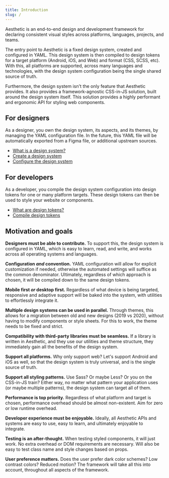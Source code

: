 ```yaml
---
title: Introduction
slug: /
---
```


Aesthetic is an end-to-end design and development framework for declaring consistent visual styles
across platforms, languages, projects, and teams.

The entry point to Aesthetic is a fixed design system, created and configured in YAML. This design
system is then compiled to design tokens for a target platform (Android, iOS, and Web) and format
(CSS, SCSS, etc). With this, all platforms are supported, across many languages and technologies,
with the design system configuration being the single shared source of truth.

Furthermore, the design system isn't the only feature that Aesthetic provides. It also provides a
framework-agnostic CSS-in-JS solution, built around the design system itself. This solution provides
a highly performant and ergonomic API for styling web components.

## For designers

As a designer, you own the design system, its aspects, and its themes, by managing the YAML
configuration file. In the future, this YAML file will be automatically exported from a Figma file,
or additional upstream sources.

- [What is a design system?](./design-system.md)
- [Create a design system](./design-system/create.md)
- [Configure the design system](./design-system/config.md)

## For developers

As a developer, you compile the design system configuration into design tokens for one or many
platform targets. These design tokens can then be used to style your website or components.

- [What are design tokens?](./design-tokens.md)
- [Compile design tokens](./design-tokens/compile.md)

## Motivation and goals

**Designers must be able to contribute.** To support this, the design system is configured in YAML,
which is easy to learn, read, and write, and works across all operating systems and languages.

**Configuration _and_ convention.** YAML configuration will allow for explicit customization if
needed, otherwise the automated settings will suffice as the common denominator. Ultimately,
regardless of which approach is chosen, it will be compiled down to the same design tokens.

**Mobile first _or_ desktop first.** Regardless of what device is being targeted, responsive and
adaptive support will be baked into the system, with utilities to effortlessly integrate it.

**Multiple design systems can be used in parallel.** Through themes, this allows for a migration
between old and new designs (2019 vs 2020), without having to modify components or style sheets. For
this to work, the theme needs to be fixed and strict.

**Compatibility with third-party libraries must be seamless.** If a library is written in Aesthetic,
and they use our utilities and theme structure, they immediately gain all the benefits of the design
system.

**Support all platforms.** Why only support web? Let's support Android and iOS as well, so that the
design system is truly universal, and is the single source of truth.

**Support all styling patterns.** Use Sass? Or maybe Less? Or you on the CSS-in-JS train? Either
way, no matter what pattern your application uses (or maybe multiple patterns), the design system
can target all of them.

**Performance is top priority.** Regardless of what platform and target is chosen, performance
overhead should be almost non-existent. Aim for zero or low runtime overhead.

**Developer experience must be enjoyable.** Ideally, all Aesthetic APIs and systems are easy to use,
easy to learn, and ultimately enjoyable to integrate.

**Testing is an after-thought.** When testing styled components, it will just work. No extra
overhead or DOM requirements are necessary. Will also be easy to test class name and style changes
based on props.

**User preference matters.** Does the user prefer dark color schemes? Low contrast colors? Reduced
motion? The framework will take all this into account, throughout all aspects of the framework.
